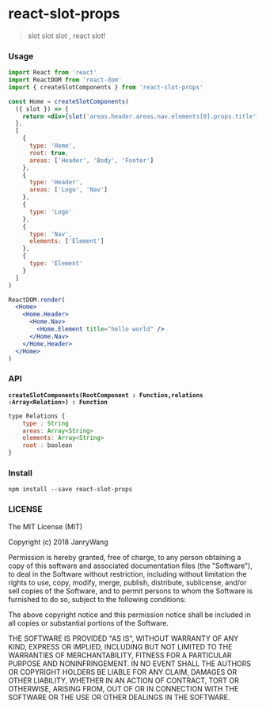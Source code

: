 # react-slot-props

> slot slot slot , react slot!

### Usage

```jsx
import React from 'react'
import ReactDOM from 'react-dom'
import { createSlotComponents } from 'react-slot-props'

const Home = createSlotComponents(
  ({ slot }) => {
    return <div>{slot('areas.header.areas.nav.elements[0].props.title')}</div>
  },
  [
    {
      type: 'Home',
      root: true,
      areas: ['Header', 'Body', 'Footer']
    },
    {
      type: 'Header',
      areas: ['Logo', 'Nav']
    },
    {
      type: 'Logo'
    },
    {
      type: 'Nav',
      elements: ['Element']
    },
    {
      type: 'Element'
    }
  ]
)

ReactDOM.render(
  <Home>
    <Home.Header>
      <Home.Nav>
        <Home.Element title="hello world" />
      </Home.Nav>
    </Home.Header>
  </Home>
)
```

### API

**`createSlotComponents(RootComponent : Function,relations :Array<Relation>) : Function`**

```javascript
type Relations {
    type : String
    areas: Array<String>
    elements: Array<String>
    root : boolean
}
```

### Install

```
npm install --save react-slot-props
```

### LICENSE

The MIT License (MIT)

Copyright (c) 2018 JanryWang

Permission is hereby granted, free of charge, to any person obtaining a copy of
this software and associated documentation files (the "Software"), to deal in
the Software without restriction, including without limitation the rights to
use, copy, modify, merge, publish, distribute, sublicense, and/or sell copies of
the Software, and to permit persons to whom the Software is furnished to do so,
subject to the following conditions:

The above copyright notice and this permission notice shall be included in all
copies or substantial portions of the Software.

THE SOFTWARE IS PROVIDED "AS IS", WITHOUT WARRANTY OF ANY KIND, EXPRESS OR
IMPLIED, INCLUDING BUT NOT LIMITED TO THE WARRANTIES OF MERCHANTABILITY, FITNESS
FOR A PARTICULAR PURPOSE AND NONINFRINGEMENT. IN NO EVENT SHALL THE AUTHORS OR
COPYRIGHT HOLDERS BE LIABLE FOR ANY CLAIM, DAMAGES OR OTHER LIABILITY, WHETHER
IN AN ACTION OF CONTRACT, TORT OR OTHERWISE, ARISING FROM, OUT OF OR IN
CONNECTION WITH THE SOFTWARE OR THE USE OR OTHER DEALINGS IN THE SOFTWARE.
